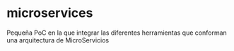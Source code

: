 # microservices
Pequeña PoC en la que integrar las diferentes herramientas que conforman una arquitectura de MicroServicios
